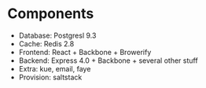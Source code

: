 # Components
- Database: Postgresl 9.3
- Cache: Redis 2.8
- Frontend: React + Backbone + Browerify
- Backend: Express 4.0 + Backbone + several other stuff
- Extra: kue, email, faye
- Provision: saltstack